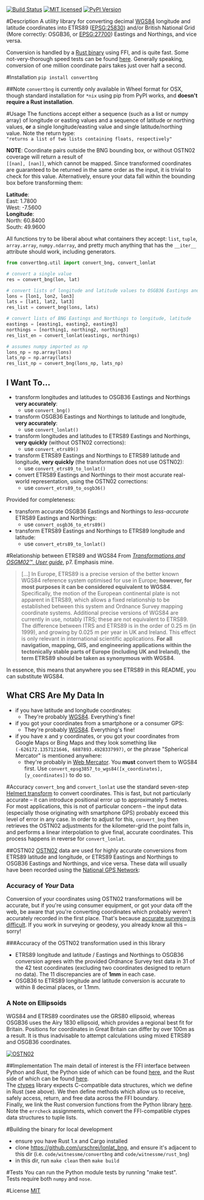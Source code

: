 [![Build Status](https://travis-ci.org/urschrei/convertbng.png?branch=master)](https://travis-ci.org/urschrei/convertbng) [![MIT licensed](https://img.shields.io/badge/license-MIT-blue.svg)](license.txt) [![PyPI Version](https://img.shields.io/pypi/v/convertbng.svg)](https://pypi.python.org/pypi/convertbng)

#Description
A utility library for converting decimal [WGS84](http://spatialreference.org/ref/epsg/wgs-84/) longitude and latitude coordinates into ETRS89 ([EPSG:25830](http://spatialreference.org/ref/epsg/etrs89-utm-zone-30n/)) and/or British National Grid (More correctly: OSGB36, or [EPSG:27700](http://spatialreference.org/ref/epsg/osgb-1936-british-national-grid/)) Eastings and Northings, and vice versa.  

Conversion is handled by a [Rust binary](https://github.com/urschrei/rust_bng) using FFI, and is quite fast. Some not-very-thorough speed tests can be found [here](https://github.com/urschrei/lonlat_bng/blob/master/rust_BNG.ipynb). Generally speaking, conversion of one million coordinate pairs takes just over half a second.

#Installation
`pip install convertbng`  

##Note
`convertbng` is currently only available in Wheel format for OSX, though standard installation for `*nix` using pip from PyPI works, and **doesn't require a Rust installation**.

#Usage
The functions accept either a sequence (such as a list or numpy array) of longitude or easting values and a sequence of latitude or northing values, **or** a single longitude/easting value and single latitude/northing value. Note the return type:  
`"returns a list of two lists containing floats, respectively"`

**NOTE**: Coordinate pairs outside the BNG bounding box, or without OSTN02 coverage will return a result of  
`[[nan], [nan]]`, which cannot be mapped. Since transformed coordinates are guaranteed to be returned in the same order as the input, it is trivial to check for this value. Alternatively, ensure your data fall within the bounding box before transforming them:  

**Latitude**:  
East: 1.7800  
West: -7.5600  
**Longitude**:  
North: 60.8400  
South: 49.9600  

All functions try to be liberal about what containers they accept: `list`, `tuple`, `array.array`, `numpy.ndarray`, and pretty much anything that has the `__iter__` attribute should work, including generators.

```python
from convertbng.util import convert_bng, convert_lonlat

# convert a single value
res = convert_bng(lon, lat)

# convert lists of longitude and latitude values to OSGB36 Eastings and Northings, using OSTN02 corrections
lons = [lon1, lon2, lon3]
lats = [lat1, lat2, lat3]
res_list = convert_bng(lons, lats)

# convert lists of BNG Eastings and Northings to longitude, latitude
eastings = [easting1, easting2, easting3]
northings = [northing1, northing2, northing3]
res_list_en = convert_lonlat(eastings, northings)

# assumes numpy imported as np
lons_np = np.array(lons)
lats_np = np.array(lats)
res_list_np = convert_bng(lons_np, lats_np)
```

## I Want To…
- transform longitudes and latitudes to OSGB36 Eastings and Northings **very accurately**:
    - use `convert_bng()`
- transform OSGB36 Eastings and Northings to latitude and longitude, **very accurately**:
    - use `convert_lonlat()`
- transform longitudes and latitudes to ETRS89 Eastings and Northings, **very quickly** (without OSTN02 corrections):
    - use `convert_etrs89()`
- transform ETRS89 Eastings and Northings to ETRS89 latitude and longitude, **very quickly** (the transformation does not use OSTN02):
    - use `convert_etrs89_to_lonlat()`
- convert ETRS89 Eastings and Northings to their most accurate real-world representation, using the OSTN02 corrections:
    - use `convert_etrs89_to_osgb36()`

Provided for completeness:

- transform accurate OSGB36 Eastings and Northings to *less-accurate* ETRS89 Eastings and Northings:
    - use `convert_osgb36_to_etrs89()`
- transform ETRS89 Eastings and Northings to ETRS89 longitude and latitude:
    - use `convert_etrs89_to_lonlat()`

#Relationship between ETRS89 and WGS84
From *[Transformations and OSGM02™, User guide](https://www.ordnancesurvey.co.uk/business-and-government/help-and-support/navigation-technology/os-net/formats-for-developers.html)*, p7. Emphasis mine.
>[…] In Europe, ETRS89 is a precise version of the better known WGS84 reference system optimised for use in Europe; **however, for most purposes it can be considered equivalent to WGS84**.
Specifically, the motion of the European continental plate is not apparent in ETRS89, which allows a fixed relationship to be established between this system and Ordnance Survey mapping coordinate systems.
Additional precise versions of WGS84 are currently in use, notably ITRS; these are not equivalent to ETRS89. The difference between ITRS and ETRS89 is in the order of 0.25 m (in 1999), and growing by 0.025 m per year in UK and Ireland. This effect is only relevant in international scientific applications. **For all navigation, mapping, GIS, and engineering applications within the tectonically stable parts of Europe (including UK and Ireland), the term ETRS89 should be taken as synonymous with WGS84**.

In essence, this means that anywhere you see ETRS89 in this README, you can substitute WGS84. 

## What CRS Are My Data In
- if you have latitude and longitude coordinates: 
    - They're probably [WGS84](http://spatialreference.org/ref/epsg/wgs-84/). Everything's fine!
- if you got your coordinates from a smartphone or a consumer GPS:
    - They're probably [WGS84](http://spatialreference.org/ref/epsg/wgs-84/). Everything's fine!
- if you have x and y coordinates, or you got your coordinates from Google Maps or Bing Maps and they look something like `(-626172.1357121646, 6887893.4928337997)`, or the phrase "Spherical Mercator" is mentioned anywhere:
    - they're probably in [Web Mercator](http://spatialreference.org/ref/sr-org/6864/). You **must** convert them to WGS84 first. Use `convert_epsg3857_to_wgs84([x_coordinates], [y_coordinates])` to do so.

#Accuracy
`convert_bng` and `convert_lonlat` use the standard seven-step [Helmert transform](https://en.wikipedia.org/wiki/Helmert_transformation) to convert coordinates. This is fast, but not particularly accurate – it can introduce positional error up to approximately 5 metres. For most applications, this is not of particular concern – the input data (especially those originating with smartphone GPS) probably exceed this level of error in any case. In order to adjust for this, `convert_bng` then retrieves the OSTN02 adjustments for the kilometer-grid the point falls in, and performs a linear interpolation to give final, accurate coordinates. This process happens in reverse for `convert_lonlat`.

##OSTN02
[OSTN02](https://www.ordnancesurvey.co.uk/business-and-government/help-and-support/navigation-technology/os-net/surveying.html) data are used for highly accurate conversions from ETRS89 latitude and longitude, or ETRS89 Eastings and Northings to OSGB36 Eastings and Northings, and vice versa. These data will usually have been recorded using the [National GPS Network](https://www.ordnancesurvey.co.uk/business-and-government/products/os-net/index.html):

### Accuracy of *Your* Data
Conversion of your coordinates using OSTN02 transformations will be accurate, but if you're using consumer equipment, or got your data off the web, be aware that you're converting coordinates which probably weren't accurately recorded in the first place. That's because [accurate surveying is difficult](https://www.ordnancesurvey.co.uk/business-and-government/help-and-support/navigation-technology/os-net/surveying.html). If you work in surveying or geodesy, you already know all this – sorry! 

###Accuracy of the OSTN02 transformation used in this library
- ETRS89 longitude and latitude / Eastings and Northings to OSGB36 conversion agrees with the provided Ordnance Survey test data in 31 of the 42 test coordinates (excluding two coordinates designed to return no data). The 11 discrepancies are of **1mm** in each case.
- OSGB36 to ETRS89 longitude and latitude conversion is accurate to within 8 decimal places, or 1.1mm.

### A Note on Ellipsoids
WGS84 and ETRS89 coordinates use the GRS80 ellipsoid, whereas OSGB36 uses the Airy 1830 ellipsoid, which provides a regional best fit for Britain. Positions for coordinates in Great Britain can differ by over 100m as a result. It is thus inadvisable to attempt calculations using mixed ETRS89 and OSGB36 coordinates.

[![OSTN02](ostn002_s.gif)]( "OSTN02")

##Implementation
The main detail of interest is the FFI interface between Python and Rust, the Python side of which can be found [here](https://github.com/urschrei/convertbng/blob/master/convertbng/util.py#L50-L99), and the Rust side of which can be found [here](https://github.com/urschrei/rust_bng/blob/master/src/lib.rs#L158-L180).  
The [ctypes](https://docs.python.org/2/library/ctypes.html) library expects C-compatible data structures, which we define in Rust (see above). We then define methods which allow us to receive, safely access, return, and free data across the FFI boundary.  
Finally, we link the Rust conversion functions from the Python library [here](https://github.com/urschrei/convertbng/blob/master/convertbng/util.py#L102-L126). Note the `errcheck` assignments, which convert the FFI-compatible ctypes data structures to tuple lists. 

#Building the binary for local development
- ensure you have Rust 1.x and Cargo installed
- clone https://github.com/urschrei/lonlat_bng, and ensure it's adjacent to this dir (i.e. `code/witnessme/convertbng` and `code/witnessme/rust_bng`)
- in this dir, run `make clean` then `make build`

#Tests
You can run the Python module tests by running "make test".  
Tests require both `numpy` and `nose`.

#License
[MIT](license.txt)
